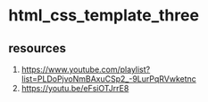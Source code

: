 # html_css_template_three

## resources

1. https://www.youtube.com/playlist?list=PLDoPjvoNmBAxuCSp2_-9LurPqRVwketnc
2. https://youtu.be/eFsiOTJrrE8
